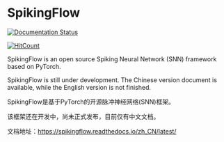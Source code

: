 # SpikingFlow

[![Documentation Status](https://readthedocs.org/projects/spikingflow/badge/?version=latest)](https://spikingflow.readthedocs.io/zh_CN/latest/?badge=latest)

[![HitCount](http://hits.dwyl.com/fangwei123456/SpikingFlow.svg)](http://hits.dwyl.com/fangwei123456/SpikingFlow)

SpikingFlow is an open source Spiking Neural Network (SNN) framework based on PyTorch.

SpikingFlow is still under development.  The Chinese version document is available, while the English version is not finished.  

SpikingFlow是基于PyTorch的开源脉冲神经网络(SNN)框架。

该框架还在开发中，尚未正式发布，目前仅有中文文档。

文档地址：https://spikingflow.readthedocs.io/zh_CN/latest/  


